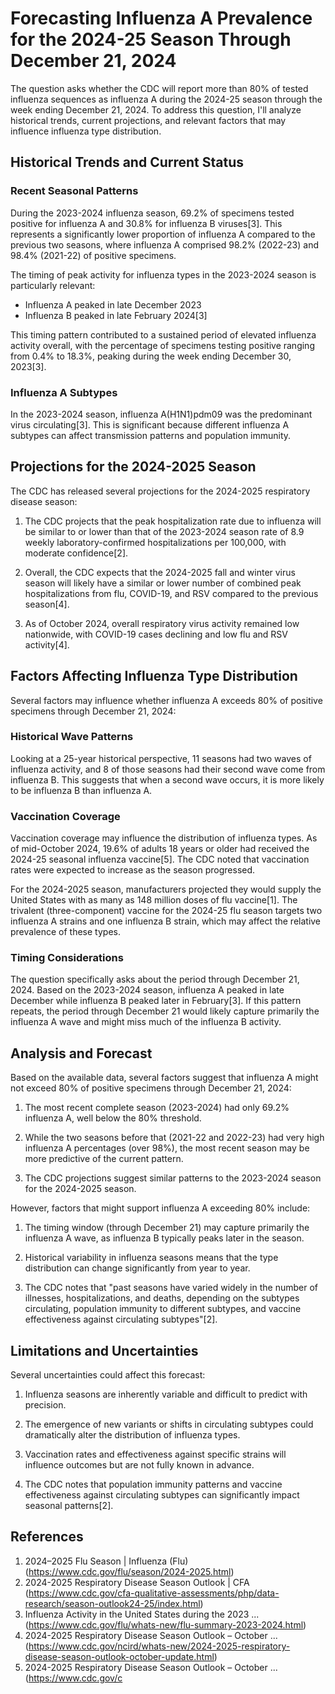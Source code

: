 # Forecasting Influenza A Prevalence for the 2024-25 Season Through December 21, 2024

The question asks whether the CDC will report more than 80% of tested influenza sequences as influenza A during the 2024-25 season through the week ending December 21, 2024. To address this question, I'll analyze historical trends, current projections, and relevant factors that may influence influenza type distribution.

## Historical Trends and Current Status

### Recent Seasonal Patterns

During the 2023-2024 influenza season, 69.2% of specimens tested positive for influenza A and 30.8% for influenza B viruses[3]. This represents a significantly lower proportion of influenza A compared to the previous two seasons, where influenza A comprised 98.2% (2022-23) and 98.4% (2021-22) of positive specimens.

The timing of peak activity for influenza types in the 2023-2024 season is particularly relevant:
- Influenza A peaked in late December 2023
- Influenza B peaked in late February 2024[3]

This timing pattern contributed to a sustained period of elevated influenza activity overall, with the percentage of specimens testing positive ranging from 0.4% to 18.3%, peaking during the week ending December 30, 2023[3].

### Influenza A Subtypes

In the 2023-2024 season, influenza A(H1N1)pdm09 was the predominant virus circulating[3]. This is significant because different influenza A subtypes can affect transmission patterns and population immunity.

## Projections for the 2024-2025 Season

The CDC has released several projections for the 2024-2025 respiratory disease season:

1. The CDC projects that the peak hospitalization rate due to influenza will be similar to or lower than that of the 2023-2024 season rate of 8.9 weekly laboratory-confirmed hospitalizations per 100,000, with moderate confidence[2].

2. Overall, the CDC expects that the 2024-2025 fall and winter virus season will likely have a similar or lower number of combined peak hospitalizations from flu, COVID-19, and RSV compared to the previous season[4].

3. As of October 2024, overall respiratory virus activity remained low nationwide, with COVID-19 cases declining and low flu and RSV activity[4].

## Factors Affecting Influenza Type Distribution

Several factors may influence whether influenza A exceeds 80% of positive specimens through December 21, 2024:

### Historical Wave Patterns

Looking at a 25-year historical perspective, 11 seasons had two waves of influenza activity, and 8 of those seasons had their second wave come from influenza B. This suggests that when a second wave occurs, it is more likely to be influenza B than influenza A.

### Vaccination Coverage

Vaccination coverage may influence the distribution of influenza types. As of mid-October 2024, 19.6% of adults 18 years or older had received the 2024-25 seasonal influenza vaccine[5]. The CDC noted that vaccination rates were expected to increase as the season progressed.

For the 2024-2025 season, manufacturers projected they would supply the United States with as many as 148 million doses of flu vaccine[1]. The trivalent (three-component) vaccine for the 2024-25 flu season targets two influenza A strains and one influenza B strain, which may affect the relative prevalence of these types.

### Timing Considerations

The question specifically asks about the period through December 21, 2024. Based on the 2023-2024 season, influenza A peaked in late December while influenza B peaked later in February[3]. If this pattern repeats, the period through December 21 would likely capture primarily the influenza A wave and might miss much of the influenza B activity.

## Analysis and Forecast

Based on the available data, several factors suggest that influenza A might not exceed 80% of positive specimens through December 21, 2024:

1. The most recent complete season (2023-2024) had only 69.2% influenza A, well below the 80% threshold.

2. While the two seasons before that (2021-22 and 2022-23) had very high influenza A percentages (over 98%), the most recent season may be more predictive of the current pattern.

3. The CDC projections suggest similar patterns to the 2023-2024 season for the 2024-2025 season.

However, factors that might support influenza A exceeding 80% include:

1. The timing window (through December 21) may capture primarily the influenza A wave, as influenza B typically peaks later in the season.

2. Historical variability in influenza seasons means that the type distribution can change significantly from year to year.

3. The CDC notes that "past seasons have varied widely in the number of illnesses, hospitalizations, and deaths, depending on the subtypes circulating, population immunity to different subtypes, and vaccine effectiveness against circulating subtypes"[2].

## Limitations and Uncertainties

Several uncertainties could affect this forecast:

1. Influenza seasons are inherently variable and difficult to predict with precision.

2. The emergence of new variants or shifts in circulating subtypes could dramatically alter the distribution of influenza types.

3. Vaccination rates and effectiveness against specific strains will influence outcomes but are not fully known in advance.

4. The CDC notes that population immunity patterns and vaccine effectiveness against circulating subtypes can significantly impact seasonal patterns[2].

## References

1. 2024–2025 Flu Season | Influenza (Flu) (https://www.cdc.gov/flu/season/2024-2025.html)
2. 2024-2025 Respiratory Disease Season Outlook | CFA (https://www.cdc.gov/cfa-qualitative-assessments/php/data-research/season-outlook24-25/index.html)
3. Influenza Activity in the United States during the 2023 ... (https://www.cdc.gov/flu/whats-new/flu-summary-2023-2024.html)
4. 2024-2025 Respiratory Disease Season Outlook – October ... (https://www.cdc.gov/ncird/whats-new/2024-2025-respiratory-disease-season-outlook-october-update.html)
5. 2024-2025 Respiratory Disease Season Outlook – October ... (https://www.cdc.gov/c